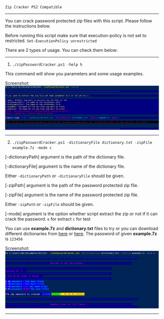     Zip Cracker PS2 Compatible
                                          
----------------------------------------------------------------------------------------------------------------------

You can crack password protected zip files with this script. Please follow the instructions below.

Before running this script make sure that execution-policy is not set to restricted.
`Set-ExecutionPolicy unrestricted`

There are 2 types of usage. You can check them below:

----------------------------------------------------------------------------------------------------------------------

1) `./zipPasswordCracker.ps1 -help h`

This command will show you parameters and some usage examples.


Screenshot: ![alt text](screenShots/help.PNG)


----------------------------------------------------------------------------------------------------------------------

2) `./zipPasswordCracker.ps1 -dictionaryFile dictionary.txt -zipFile example.7z -mode c`

[-dictionaryPath] argument is the path of the dictionary file.

[-dictionaryFile] argument is the name of the dictionary file.

Either `-dictionaryPath` or `-dictionaryFile` should be given.

[-zipPath] argument is the path of the password protected zip file.

[-zipFile] argument is the name of the password protected zip file.

Either `-zipPath` or `-zipFile` should be given.

[-mode] argument is the option whether script extract the zip or not if it can crack the password. `e` for extract `c` for test

You can use __example.7z__ and __dictionary.txt__ files to try or you can download different dictionaries from [here](https://apasscracker.com/dictionaries/) or [here](http://www.zip-password-cracker.com/dictionaries.html).
The password of given __example.7z__ is `123456`

Screenshot: ![alt text](screenShots/example.PNG)

----------------------------------------------------------------------------------------------------------------------